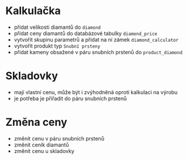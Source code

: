 # Kalkulačka
* přidat velikosti diamantů do `diamond`
* přidat ceny diamantů do databázové tabulky `diamond_price`
* vytvořit skupinu parametrů a přidat na ní zámek `diamond_calculator`
* vytvořit produkt typ `Snubní prsteny`
* přidat kameny obsažené v páru snubních prstenů do `product_diamond`

# Skladovky
* mají vlastní cenu, může být i zvýhodněná oproti kalkulaci na výrobu
* je potřeba je přiřadit do páru snubních prstenů

# Změna ceny
* změnit cenu v páru snubních prstenů
* změnit ceník diamantů
* změnit cenu u skladovky